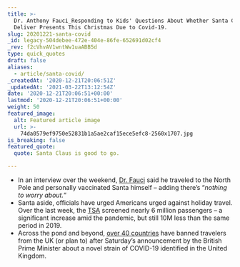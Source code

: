 ```yaml
---
title: >-
  Dr. Anthony Fauci_Responding to Kids' Questions About Whether Santa Can Safely
  Deliver Presents This Christmas Due to Covid-19.
slug: 20201221-santa-covid
_id: legacy-504debee-472e-404e-86fe-652691d02cf4
_rev: f2cVhvAV1wntWw1uaABB5d
type: quick_quotes
draft: false
aliases:
  - article/santa-covid/
_createdAt: '2020-12-21T20:06:51Z'
_updatedAt: '2021-03-22T13:12:54Z'
date: '2020-12-21T20:06:51+00:00'
lastmod: '2020-12-21T20:06:51+00:00'
weight: 50
featured_image:
  alt: Featured article image
  url: >-
    74da0579ef9750e52831b1a5ae2caf15ece5efc8-2560x1707.jpg
is_breaking: false
featured_quote:
  quote: Santa Claus is good to go.

---
```

* In an interview over the weekend, [Dr. Fauci](https://twitter.com/CNN/status/1340318450527432704) said he traveled to the North Pole and personally vaccinated Santa himself – adding there’s “_nothing to worry about._“
* Santa aside, officials have urged Americans urged against holiday travel. Over the last week, the [TSA](https://www.tsa.gov/coronavirus/passenger-throughput) screened nearly 6 million passengers – a significant increase amid the pandemic, but still 10M less than the same period in 2019.
* Across the pond and beyond, [over 40 countries](https://www.bbc.com/news/uk-55391289) have banned travelers from the UK (or plan to) after Saturday’s announcement by the British Prime Minister about a novel strain of COVID-19 identified in the United Kingdom.